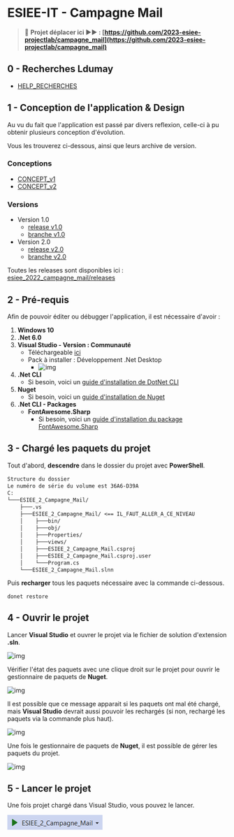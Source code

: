 # ESIEE-IT - Campagne Mail

> 🚨 **Projet déplacer ici ▶▶ : [https://github.com/2023-esiee-projectlab/campagne_mail](https://github.com/2023-esiee-projectlab/campagne_mail)**

## 0 - Recherches Ldumay

- [HELP_RECHERCHES](HELP_RECHERCHES.md)

## 1 - Conception de l'application & Design

Au vu du fait que l'application est passé par divers reflexion, celle-ci à pu obtenir plusieurs conception d'évolution.

Vous les trouverez ci-dessous, ainsi que leurs archive de version.

### Conceptions

- [CONCEPT_v1](CONCEPT_v1.md)
- [CONCEPT_v2](CONCEPT_v2.md)

### Versions

- Version 1.0
  - [release v1.0](https://github.com/ldumay/esiee_2022_campagne_mail/releases/tag/v1.0)
  - [branche v1.0](https://github.com/ldumay/esiee_2022_campagne_mail/tree/v1.0)
- Version 2.0
  - [release v2.0](https://github.com/ldumay/esiee_2022_campagne_mail/releases/tag/v2.0)
  - [branche v2.0](https://github.com/ldumay/esiee_2022_campagne_mail/tree/v2.0)

Toutes les releases sont disponibles ici : [esiee_2022_campagne_mail/releases](https://github.com/ldumay/esiee_2022_campagne_mail/releases) 

## 2 - Pré-requis

Afin de pouvoir éditer ou débugger l'application, il est nécessaire d'avoir :

1. **Windows 10**
2. **.Net 6.0**
3. **Visual Studio - Version : Communauté**
    - Téléchargeable [ici](https://visualstudio.microsoft.com/fr/downloads/)
    - Pack à installer : Développement .Net Desktop
      - ![img](_img/Visual_Studio_Installer.png)
4. **.Net CLI**
    - Si besoin, voici un [guide d'installation de DotNet CLI](Install_DotNet_CLI.md)
5. **Nuget**
    - Si besoin, voici un [guide d'installation de Nuget](Install_Nuget.md)
6. **.Net CLI - Packages**
    - **FontAwesome.Sharp**
        - Si besoin, voici un [guide d'installation du package FontAwesome.Sharp](Install_DotNet_CLI_FontAwesome_Sharp.md)

## 3 - Chargé les paquets du projet

Tout d'abord, **descendre** dans le dossier du projet avec **PowerShell**.

```
Structure du dossier
Le numéro de série du volume est 36A6-D39A
C:
└───ESIEE_2_Campagne_Mail/
    ├───.vs
    ├───ESIEE_2_Campagne_Mail/ <== IL_FAUT_ALLER_A_CE_NIVEAU
    │    ├───bin/
    │    ├───obj/
    │    ├───Properties/
    │    ├───views/
    │    ├───ESIEE_2_Campagne_Mail.csproj
    │    ├───ESIEE_2_Campagne_Mail.csproj.user
    │    └───Program.cs
    └───ESIEE_2_Campagne_Mail.slnn
```

Puis **recharger** tous les paquets nécessaire avec la commande ci-dessous.

```
donet restore
```

## 4 - Ouvrir le projet

Lancer **Visual Studio** et ouvrer le projet via le fichier de solution d'extension **.sln**.

![img](_img/004.png)

Vérifier l'état des paquets avec une clique droit sur le projet pour ouvrir le gestionnaire de paquets de **Nuget**.

![img](_img/005.png)

Il est possible que ce message apparait si les paquets ont mal été chargé, mais **Visual Studio** devrait aussi pouvoir les rechargés (si non, rechargé les paquets via la commande plus haut).

![img](_img/006.png)

Une fois le gestionnaire de paquets de **Nuget**, il est possible de gérer les paquets du projet.

![img](_img/007.png)

## 5 - Lancer le projet

Une fois projet chargé dans Visual Studio, vous pouvez le lancer.

![img](_img/start.png)

